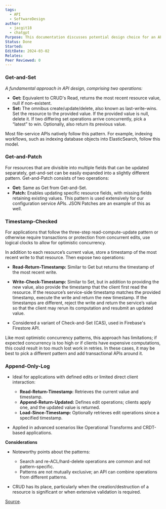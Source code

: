 ```yaml
---
tags:
  - API
  - SoftwareDesign
author:
  - jacgit18
  - chatgpt
Purpose: This documentation discusses potential design choice for an API.
Status: Done
Started: 
EditDate: 2024-03-02
Relates: 
Peer Reviewed: 0
---
```

### **Get-and-Set**
*A fundamental approach in API design, comprising two operations:*
- **Get:** Equivalent to CRUD's Read, returns the most recent resource value, null if non-existent.
- **Set:** The omnibus create/update/delete, also known as last-write-wins. Set the resource to the provided value. If the provided value is null, delete it. If two differing set operations arrive concurrently, pick a “latest” to win. Optionally, also return its previous value. 

Most file-service APIs natively follow this pattern. For example, indexing workflows, such as indexing database objects into ElasticSearch, follow this model. 

### **Get-and-Patch**
For resources that are divisible into multiple fields that can be updated separately, get-and-set can be easily expanded into a slightly different pattern. Get-and-Patch consists of two operations: 
- **Get:** Same as Get from Get-and-Set.
- **Patch:** Enables updating specific resource fields, with missing fields retaining existing values.
 This pattern is used extensively for our configuration service APIs. JSON Patches are an example of this as well. 


### **Timestamp-Checked**
For applications that follow the three-step read-compute-update pattern or otherwise require transactions or protection from concurrent edits, use logical clocks to allow for optimistic concurrency. 

In addition to each resource’s current value, store a timestamp of the most recent write to that resource. Then expose two operations: 

- **Read-Return-Timestamp:** Similar to Get but returns the timestamp of the most recent write.
- **Write-Check-Timestamp:**  Similar to Set, but in addition to providing the new value, also provide the timestamp that the client first read the resource. If the resource’s service-side timestamp matches the provided timestamp, execute the write and return the new timestamp. If the timestamps are different, reject the write and return the service’s value so that the client may rerun its computation and resubmit an updated value. 

- Considered a variant of Check-and-Set (CAS), used in Firebase's Firestore API.

Like most optimistic concurrency patterns, this approach has limitations; if expected concurrency is too high or if clients have expensive computations, this could result in too much lost work in retries. In these cases, it may be best to pick a different pattern and add transactional APIs around it. 

### **Append-Only-Log**

- Ideal for applications with defined edits or limited direct client interaction:
    - **Read-Return-Timestamp:** Retrieves the current value and timestamp.
    - **Append-Return-Updated:** Defines edit operations; clients apply one, and the updated value is returned.
    - **Load-Since-Timestamp:** Optionally retrieves edit operations since a specified timestamp.

- Applied in advanced scenarios like Operational Transforms and CRDT-based applications.

**Considerations**

- Noteworthy points about the patterns:
    - Search and re-ACL/hard-delete operations are common and not pattern-specific.
    - Patterns are not mutually exclusive; an API can combine operations from different patterns.

- CRUD has its place, particularly when the creation/destruction of a resource is significant or when extensive validation is required.

[Source](https://techbeacon.com/security/critical-api-security-risks-10-best-practices#:~:text=The%20most%20critical%20API%20security,and%20insufficient%20logging%20and%20monitoring).